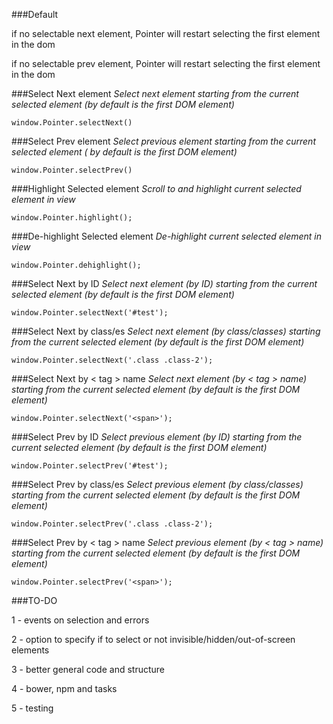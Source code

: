 ###Default

if no selectable next element, Pointer will restart selecting the first element in the dom

if no selectable prev element, Pointer will restart selecting the first element in the dom

###Select Next element
_Select next element starting from the current selected element (by default is the first DOM element)_
```
window.Pointer.selectNext()
```

###Select Prev element
_Select previous element starting from the current selected element ( by default is the first DOM element)_
```
window.Pointer.selectPrev()
```

###Highlight Selected element
_Scroll to and highlight current selected element in view_
```
window.Pointer.highlight();
```

###De-highlight Selected element
_De-highlight current selected element in view_
```
window.Pointer.dehighlight();
```

###Select Next by ID
_Select next element (by ID) starting from the current selected element (by default is the first DOM element)_
```
window.Pointer.selectNext('#test');
```

###Select Next by class/es
_Select next element (by class/classes) starting from the current selected element (by default is the first DOM element)_
```
window.Pointer.selectNext('.class .class-2');
```
###Select Next by < tag > name
_Select next element (by < tag > name) starting from the current selected element (by default is the first DOM element)_
```
window.Pointer.selectNext('<span>');
```

###Select Prev by ID
_Select previous element (by ID) starting from the current selected element (by default is the first DOM element)_
```
window.Pointer.selectPrev('#test');
```

###Select Prev by class/es
_Select previous element (by class/classes) starting from the current selected element (by default is the first DOM element)_
```
window.Pointer.selectPrev('.class .class-2');
```
###Select Prev by < tag > name
_Select previous element (by < tag > name) starting from the current selected element (by default is the first DOM element)_
```
window.Pointer.selectPrev('<span>');
```

###TO-DO

1 - events on selection and errors

2 - option to specify if to select or not invisible/hidden/out-of-screen elements

3 - better general code and structure

4 - bower, npm and tasks

5 - testing
